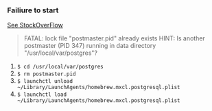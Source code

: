 ### Failiure to start

[See StockOverFlow](http://stackoverflow.com/questions/19828385/pgconnectionbad-could-not-connect-to-server-connection-refused)

> FATAL:  lock file "postmaster.pid" already exists
> HINT:  Is another postmaster (PID 347) running in data directory "/usr/local/var/postgres"?

1. `$ cd /usr/local/var/postgres`
2. `$ rm postmaster.pid`
3. `$ launchctl unload ~/Library/LaunchAgents/homebrew.mxcl.postgresql.plist`
4. `$ launchctl load ~/Library/LaunchAgents/homebrew.mxcl.postgresql.plist`
